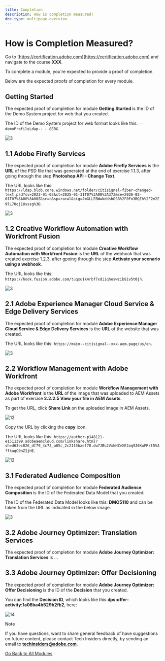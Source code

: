 ```yaml
---
title: Completion
description: How is completion measured?
doc-type: multipage-overview
---
```

# How is Completion Measured?

Go to [https://certification.adobe.com](https://certification.adobe.com) and navigate to the course **XXX**.

To complete a module, you're expected to provide a proof of completion.

Below are the expected proofs of completion for every module.

## Getting Started

The expected proof of completion for module **Getting Started** is the ID of the Demo System project for web that you created.

The ID of the Demo System project for web format looks like this: `--demoProfileLdap-- - 8ERG`.

![3](./assets/images/module0dtl.png)

## 1.1 Adobe Firefly Services

The expected proof of completion for module **Adobe Firefly Services** is the **URL** of the PSD file that was generated at the end of exercise 1.1.3, after going through the step **Photoshop API - Change Text**.

The URL looks like this: `https://ldap.blob.core.windows.net/folder/citisignal-fiber-changed-text.psd?sv=2023-01-03&st=2025-01-31T07%3A00%3A37Z&se=2026-02-01T07%3A00%3A00Z&sr=c&sp=racwl&sig=JmGLLEBWwkddsbOS8%2F0Fo3BQEh%2F2m2E9lL70oj1Usssg%3D`.

![3](./assets/images/ps24.png)

## 1.2 Creative Workflow Automation with Workfront Fusion

The expected proof of completion for module **Creative Workflow Automation with Workfront Fusion** is the **URL** of the webhook that was created  exercise 1.2.3, after gpoing through the step **Activate your scenario using a webhook**.

The URL looks like this: `https://hook.fusion.adobe.com/tuqxu1k4rbf7xdiiqheswzib8iv5t0jh`.

![3](./assets/images/wff.png)

## 2.1 Adobe Experience Manager Cloud Service & Edge Delivery Services

The expected proof of completion for module **Adobe Experience Manager Cloud Service & Edge Delivery Services** is the **URL** of the website that was created.

The URL looks like this: `https://main--citisignal--xxx.aem.page/us/en`.

![3](./assets/images/aemcsweb.png)

## 2.2 Workflow Management with Adobe Workfront

The expected proof of completion for module **Workflow Management with Adobe Workfront** is the **URL** of the image that was uploaded to AEM Assets as part of exercise **2.2.2.5 View your file in AEM Assets**.

To get the URL, click **Share Link** on the uploaded image in AEM Assets.

![12](./assets/images/wflink1.png)

Copy the URL by clicking the **copy** icon.

The URL looks like this: `https://author-p148121-e1511399.adobeaemcloud.com/linkshare.html?sh=d63ec826_df79_4c73_a05c_2c2115baef78.dw7JBu2VxkNZvXE2oq9J6KwFRrt5VAffkuqC0nZIjHE`.

![12](./assets/images/wflink2.png)

## 3.1 Federated Audience Composition

The expected proof of completion for module **Federated Audience Composition** is the ID of the Federated Data Model that you created. 

The ID of the Federated Data Model looks like this: **DMO5110** and can be taken from the URL as indicated in the below image.

![3](./assets/images/completemodule3fac.png)

## 3.2 Adobe Journey Optimizer: Translation Services

The expected proof of completion for module **Adobe Journey Optimizer: Translation Services** is ...

## 3.3 Adobe Journey Optimizer: Offer Decisioning

The expected proof of completion for module **Adobe Journey Optimizer: Offer Decisioning** is the ID of the **Decision** that you created.

You can find the **Decision ID**, which looks like this **dps:offer-activity:1a08ba4b529b2fb2**, here:

![14](./assets/images/offers.png)

>[!NOTE]
>
>If you have questions, want to share general feedback of have suggestions on future content, please contact Tech Insiders directly, by sending an email to **techinsiders@adobe.com**.

[Go Back to All Modules](./overview.md)